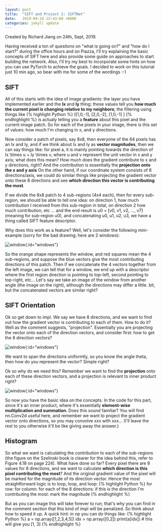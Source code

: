 ```yaml
---
layout: post
title:  "SIFT and Project 2: SIFTNet"
date:   2019-09-24 15:43:00 +0800
categories: jekyll update
---
```


Created by Richard Jiang on 24th, Sept, 2019. 

Having received a ton of questions on "what is going on?" and "how do I start?" during the office hours and on Piazza, I'll try explaining the basic concepts of SIFT here and also provide some guide on approaches to start building the network. Also, I'll try my best to incorporate some hints on how you can use PyTorch to achieve the goals. I decided to work on this tutorial just 10 min ago, so bear with me for some of the wordings :-)

## SIFT
All of this starts with the idea of image gradients: the layer you have implemented earlier and the **Ix** and **Iy** thing: these values tell you **how much the current pixel is changing relative to my neighbors**; the filtering using things like 
{% highlight Python %} 
[[1,0,-1],
 [2,0,-2],
 [1,0,-1]
] 
{% endhighlight %} 
is actualy telling you a **feature** about this pixel and the current image patch. So for each of the pixels in your image, there is this set of values: how much I'm changing in x, and y directions. 

Now consider a patch of pixels, say 8x8, then everyone of the 64 pixels has an Ix and Iy, and if we think about Ix and Iy as **vector magnitudes**, then we can say things like: for pixel a, it is mainly pointing towards the direction of Ix \times u + Iy \times v, where u and v represent the unit vector in x and y axis; what does this mean? How much does the gradient contribute to x and y directions, right? And the contribution is essentially the **projection onto the x and y axis** On the other hand, if our coordinate system consists of 8 directions/axis, we could do similar things like projecting the gradient vector onto these 8 directions and see **which direction this vector is contributing the most**. 

If we divide the 8x8 patch to 4 sub-regions (4x4 each), then for every sub-region, we should be able to tell one idea: on direction 1, how much contribution I received from this sub-region in total, on direction 2 how much contribution, etc ... and the end result is u0 = [v0, v1, v2, ..., v7]  (meaning for sub-region u0), and concatenating u0, u1, u2, u3, we have a thing called SIFT feature descriptor.

Why does this work as a feature? Well, let's consider the following mini-example (sorry for the bad drawing; here are 2 windows):

![window]({{richardejiang.github.io}}/assets/images/windows.jpeg){:id="windows"}

So the orange shape represents the window, and red squares mean the 4 sub-regions, and suppose the blue vectors give the most contributing directions of this patch. Then if we concatenate the 4 vectors together from the left image, we can tell that for a window, we end up with a descriptor where the first region direction is pointing to top-left, second pointing to top-right, etc... Let's say we take an image of the window from another angle (the image on the right), although the directions may differ a little. bit, but the concatenated vectors are similar right?

## SIFT Orientation
Ok so get down to impl. We say we have 8 directions, and we want to find out how the gradient vector is contributing to each of them. How to do it? Well as the comment suggests, "projection". Essentially you are projecting the vector onto each of the direction vectors, and consider first: how to get the 8 direction vectors? 

![window]({{richardejiang.github.io}}/assets/images/directions.jpeg){:id="windows"}

We want to span the directions uniformlly, so you know the angle theta, then how do you represent the vector? Simple right?

Ok so why do we need this? Remember we want to find the **projection** onto each of these direction vectors, and a projection is relevant to inner product right?

![window]({{richardejiang.github.io}}/assets/images/inner.jpeg){:id="windows"}

So now you have the basic idea on the concepts. In the code for this part, since it's an inner product, where it's essentially **element-wise multiplication and summation**. Does this sound familiar? You will find nn.Conv2d useful here, and remember we want to project the gradient vector onto directions, so you may convolve xxx with xxx... (I'll leave the rest to you otherwise it'll be like giving away the answer.)

## Histogram
So what we want is calculating the contribution to each of the sub-regions (the figure on the Szelinski book is clearer for the idea behind this, refer to Figure 4.18 on page 224). What have done so far? Every pixel there are 8 values for 8 directions, and we want to calculate **which direction is this pixel contributing the most**? And the original gradient value of the pixel will be marked for the magnitude of its direction vector. Hence the most straightforward logic is to loop, loop, and loop:
{% highlight Python %} 
for row:
    for column:
        for each of the 8 directions:
            if this is the direction I'm contributing the most: 
                mark the magnitude
{% endhighlight %} 

But as you can image this will take forever to run; that's why you can find in the comment section that this kind of impl will be penalized. So think about how to speed it up. A quick hint: in np you can do things like:
{% highlight Python %} 
a = np.array([1,2,3,4,5])
idx = np.array([0,2])
print(a[idx]) # this will give you [1, 3]
{% endhighlight %} 

